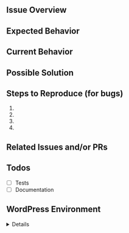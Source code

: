 ## Issue Overview
<!-- This is a brief overview of the issue. --->

## Expected Behavior
<!-- If you're describing a bug, tell us what should happen -->
<!-- If you're suggesting a change/improvement, tell us how it should work -->

## Current Behavior
<!-- If describing a bug, tell us what happens instead of the expected behavior -->
<!-- If suggesting a change/improvement, explain the difference from current behavior -->

## Possible Solution
<!-- Not obligatory, but suggest a fix/reason for the bug, -->
<!-- or ideas how to implement the addition or change -->

## Steps to Reproduce (for bugs)
<!-- Provide a link to a live example, or an unambiguous set of steps to -->
<!-- reproduce this bug. Include code to reproduce, if relevant -->
1.
2.
3.
4.

## Related Issues and/or PRs
<!-- List related issues or PRs against other branches:  -->

## Todos
- [ ] Tests
- [ ] Documentation

## WordPress Environment
<details>
```
Copy and paste the system Info report from **Donations > Tools > System Info** in WordPress admin here.
```
</details>
